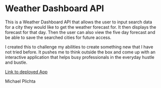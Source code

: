 # Weather Dashboard API

This is a Weather Dashboard API that allows the user to input search data for a city they would like to get the weather forecast for. It then displays the forecast for that day. Then the user can also view the five day forecast and be able to save the searched cities for future access. 
 
I created this to challenge my abilities to create something new that I have not tried before. It pushes me to think outside the box and come up with an interactive application that helps busy professionals in the everyday hustle and bustle.
 


[Link to deployed App](https://mekaleka.github.io/Weather-API/)

Michael Plichta